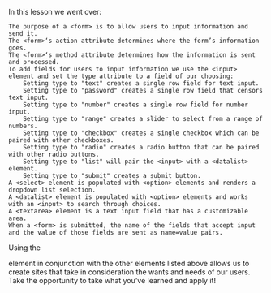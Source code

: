In this lesson we went over:

    The purpose of a <form> is to allow users to input information and send it.
    The <form>‘s action attribute determines where the form’s information goes.
    The <form>‘s method attribute determines how the information is sent and processed.
    To add fields for users to input information we use the <input> element and set the type attribute to a field of our choosing:
        Setting type to "text" creates a single row field for text input.
        Setting type to "password" creates a single row field that censors text input.
        Setting type to "number" creates a single row field for number input.
        Setting type to "range" creates a slider to select from a range of numbers.
        Setting type to "checkbox" creates a single checkbox which can be paired with other checkboxes.
        Setting type to "radio" creates a radio button that can be paired with other radio buttons.
        Setting type to "list" will pair the <input> with a <datalist> element.
        Setting type to "submit" creates a submit button.
    A <select> element is populated with <option> elements and renders a dropdown list selection.
    A <datalist> element is populated with <option> elements and works with an <input> to search through choices.
    A <textarea> element is a text input field that has a customizable area.
    When a <form> is submitted, the name of the fields that accept input and the value of those fields are sent as name=value pairs.

Using the <form> element in conjunction with the other elements listed above allows us to create sites that take in consideration the wants and needs of our users. Take the opportunity to take what you’ve learned and apply it! 